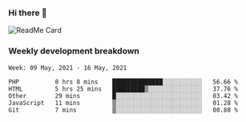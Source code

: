 ### Hi there 👋

<!--
**itzcy/itzcy** is a ✨ _special_ ✨ repository because its `README.md` (this file) appears on your GitHub profile.

Here are some ideas to get you started:

- 🔭 I’m currently working on ...
- 🌱 I’m currently learning ...
- 👯 I’m looking to collaborate on ...
- 🤔 I’m looking for help with ...
- 💬 Ask me about ...
- 📫 How to reach me: ...
- 😄 Pronouns: ...
- ⚡ Fun fact: ...
-->
![ReadMe Card](https://github-readme-stats.vercel.app/api?username=itzcy&show_icons=true&title_color=2d3198&icon_color=797cb8&text_color=24292e&bg_color=f6f8fa)

### Weekly development breakdown
<!--START_SECTION:waka-->
```text
Week: 09 May, 2021 - 16 May, 2021

PHP          8 hrs 8 mins    ██████████████░░░░░░░░░░░   56.66 % 
HTML         5 hrs 25 mins   █████████▒░░░░░░░░░░░░░░░   37.76 % 
Other        29 mins         █░░░░░░░░░░░░░░░░░░░░░░░░   03.42 % 
JavaScript   11 mins         ▒░░░░░░░░░░░░░░░░░░░░░░░░   01.28 % 
Git          7 mins          ▒░░░░░░░░░░░░░░░░░░░░░░░░   00.88 % 
```
<!--END_SECTION:waka-->
